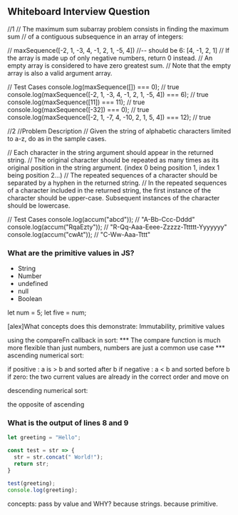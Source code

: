 ## Whiteboard Interview Question

//1
// The maximum sum subarray problem consists in finding the maximum sum
// of a contiguous subsequence in an array of integers:

// maxSequence([-2, 1, -3, 4, -1, 2, 1, -5, 4])
//-- should be 6: [4, -1, 2, 1]
// If the array is made up of only negative numbers, return 0 instead.
// An empty array is considered to have zero greatest sum.
// Note that the empty array is also a valid argument array.

// Test Cases
console.log(maxSequence([]) === 0); // true 
console.log(maxSequence([-2, 1, -3, 4, -1, 2, 1, -5, 4]) === 6); // true
console.log(maxSequence([11]) === 11); // true
console.log(maxSequence([-32]) === 0); // true
console.log(maxSequence([-2, 1, -7, 4, -10, 2, 1, 5, 4]) === 12); // true

//2
//Problem Description
// Given the string of alphabetic characters limited to a-z, do as in the sample cases.

// Each character in the string argument should appear in the returned string.
// The original character should be repeated as many times as its original position in the string argument. (index 0 being position 1, index 1 being position 2...)
// The repeated sequences of a character should be separated by a hyphen in the returned string.
// In the repeated sequences of a character included in the returned string, the first instance of the character should be upper-case.  Subsequent instances of the character should be lowercase.

// Test Cases
console.log(accum("abcd"));   // "A-Bb-Ccc-Dddd"
console.log(accum("RqaEzty")); // "R-Qq-Aaa-Eeee-Zzzzz-Tttttt-Yyyyyyy"
console.log(accum("cwAt"));   // "C-Ww-Aaa-Tttt"

### What are the primitive values in JS?

- String
- Number
- undefined
- null
- Boolean

let num = 5;
let five = num;

[alex]What concepts does this demonstrate:  Immutability, primitive values

using the compareFn callback in sort:
*** The compare function is much more flexible than just numbers, numbers are just a common use case ***
ascending numerical sort:

if positive : a is > b and sorted after b
if negative : a < b and sorted before b
if zero: the two current values are already in the correct order and move on

descending numerical sort:

the opposite of ascending

### What is the output of lines 8 and 9
```js
let greeting = "Hello";

const test = str => {
  str = str.concat(" World!");
  return str;
}

test(greeting);
console.log(greeting);
```

concepts:  pass by value and WHY? because strings.  because primitive.